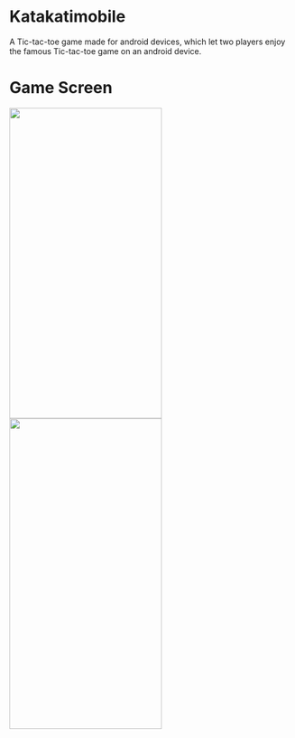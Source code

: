 # Katakatimobile
A Tic-tac-toe game made for android devices, which let two players enjoy the famous Tic-tac-toe game on an android device.

# Game Screen
<img src="https://user-images.githubusercontent.com/62389305/112320337-f4073300-8cd4-11eb-9c3e-68ae1ce054ed.jpg" width="270" height="550">    <img src="https://user-images.githubusercontent.com/62389305/112320344-f5d0f680-8cd4-11eb-8f93-7b5c32f94c36.jpg" width="270" height="550">


